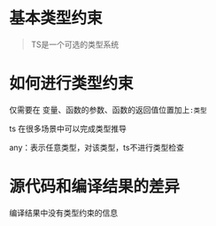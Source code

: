 # 基本类型约束

> TS是一个可选的类型系统

# 如何进行类型约束

仅需要在 变量、函数的参数、函数的返回值位置加上```:类型```

ts 在很多场景中可以完成类型推导

any：表示任意类型，对该类型，ts不进行类型检查


# 源代码和编译结果的差异

编译结果中没有类型约束的信息